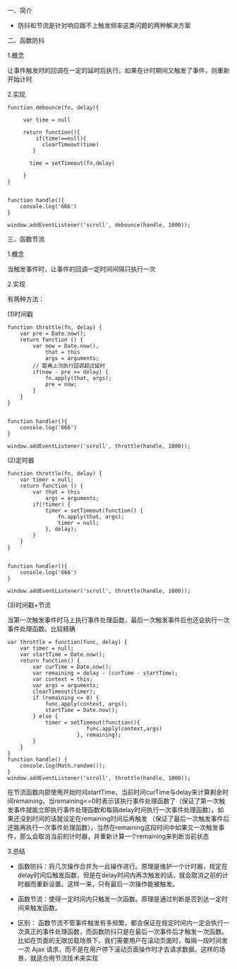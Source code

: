一、简介

* 防抖和节流是针对响应跟不上触发频率这类问题的两种解决方案

二、函数防抖

1.概念

让事件触发时的回调在一定的延时后执行。如果在计时期间又触发了事件，则重新开始计时

2.实现

	function debounce(fn, delay){
	  
	     var time = null
	
	     return function(){
	         if(time!==null){
	           clearTimeout(time)
	        }
	        
	       time = setTimeout(fn,delay)
	        
	     }
	}

	
	function handle(){
	    console.log('666')
	}

	window.addEventListener('scroll', debounce(handle, 1000));

三、函数节流

1.概念

当触发事件时，让事件的回调一定时间间隔只执行一次

2.实现

有两种方法：

(1)时间戳

	function throttle(fn, delay) {
	    var pre = Date.now();
	    return function () {
	        var now = Date.now(),
	            that = this
                args = arguments;
	        // 距离上次执行回调超过延时
	        if(now - pre >= delay) {
	            fn.apply(that, args);
	            pre = now;
	        }
	    }
	}


	function handler(){
	    console.log('666')
	}

	window.addEventListener('scroll', throttle(handle, 1000));


(2)定时器

	function throttle(fn, delay) {
	    var timer = null;
	    return function () {
	        var that = this
                args = arguments;
	        if(!timer) {
	            timer = setTimeout(function() {
	                fn.apply(that, args);
	                timer = null;
	            }, delay);
	        }
	    }
	}


	function handler(){
	    console.log('666')
	}

	window.addEventListener('scroll', throttle(handle, 1000));


(3)时间戳+节流

当第一次触发事件时马上执行事件处理函数，最后一次触发事件后也还会执行一次事件处理函数。比较精确

	var throttle = function(func, delay) {     
	    var timer = null;     
	    var startTime = Date.now();     
	    return function() {             
	        var curTime = Date.now();             
	        var remaining = delay - (curTime - startTime);             
	        var context = this;             
	        var args = arguments;             
	        clearTimeout(timer);              
	        if (remaining <= 0) {                    
	            func.apply(context, args);                    
	            startTime = Date.now();              
	        } else {                    
	            timer = setTimeout(function(){
                             func.apply(context,args)
                          }, remaining);              
	        }      
	    }
	}
	function handle() {      
	    console.log(Math.random());
	} 
	window.addEventListener('scroll', throttle(handle, 1000));

在节流函数内部使用开始时间startTime、当前时间curTime与delay来计算剩余时间remaining，当remaining<=0时表示该执行事件处理函数了（保证了第一次触发事件就能立即执行事件处理函数和每隔delay时间执行一次事件处理函数）。如果还没到时间的话就设定在remaining时间后再触发 （保证了最后一次触发事件后还能再执行一次事件处理函数）。当然在remaining这段时间中如果又一次触发事件，那么会取消当前的计时器，并重新计算一个remaining来判断当前状态

3.总结

* 函数防抖：将几次操作合并为一此操作进行。原理是维护一个计时器，规定在delay时间后触发函数，但是在delay时间内再次触发的话，就会取消之前的计时器而重新设置。这样一来，只有最后一次操作能被触发。

* 函数节流：使得一定时间内只触发一次函数。原理是通过判断是否到达一定时间来触发函数。

* 区别： 函数节流不管事件触发有多频繁，都会保证在规定时间内一定会执行一次真正的事件处理函数，而函数防抖只是在最后一次事件后才触发一次函数。 比如在页面的无限加载场景下，我们需要用户在滚动页面时，每隔一段时间发一次 Ajax 请求，而不是在用户停下滚动页面操作时才去请求数据。这样的场景，就适合用节流技术来实现